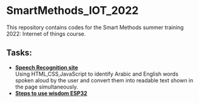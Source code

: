 # SmartMethods_IOT_2022
This repository contains codes for the Smart Methods summer training 2022: Internet of things course.

## Tasks:
- [**Speech Recognition site**](https://mail.google.com)</br>
  Using HTML,CSS,JavaScript to identify Arabic and English words spoken aloud by the user and convert them into readable text shown in the page simultaneously.
-  [**Steps to use wisdom ESP32**]() </br>

